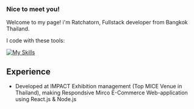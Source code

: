 ### Nice to meet you!

Welcome to my page! 
i'm Ratchatorn, Fullstack developer from Bangkok Thailand.

I code with these tools:

[![My Skills](https://skillicons.dev/icons?i=js,html,css,react,nodejs,mongodb,sqlite,tailwind,bootstrap,figma,py,c&theme=dark&perline=3)](https://skillicons.dev)

## Experience 
- Developed at IMPACT Exhibition management (Top MICE Venue in Thailand), making Respondsive Mirco E-Commerce Web-application using React.js & Node.js 
